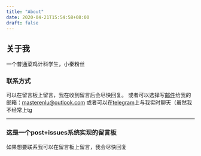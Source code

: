 ```yaml
---
title: "About"
date: 2020-04-21T15:54:58+08:00
draft: false
---
```


## 关于我

一个普通菜鸡计科学生，小秦粉丝

### 联系方式

可以在留言板上留言，我在收到留言后会尽快回复。
或者可以选择写[邮件](mailto:masterenlu@outlook.com)给我的邮箱：masterenlu@outlook.com
或者可以在[telegram](t.me/masterenlu)上与我实时聊天（虽然我不经常上tg

------

### 这是一个post+issues系统实现的留言板

如果想要联系我可以在留言板上留言，我会尽快回复

